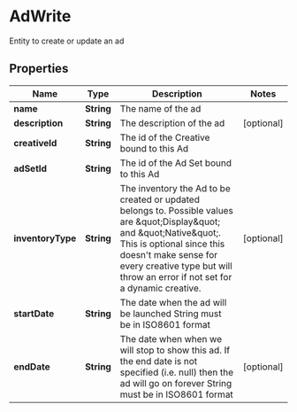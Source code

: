 

# AdWrite

Entity to create or update an ad

## Properties

| Name | Type | Description | Notes |
|------------ | ------------- | ------------- | -------------|
|**name** | **String** | The name of the ad |  |
|**description** | **String** | The description of the ad |  [optional] |
|**creativeId** | **String** | The id of the Creative bound to this Ad |  |
|**adSetId** | **String** | The id of the Ad Set bound to this Ad |  |
|**inventoryType** | **String** | The inventory the Ad to be created or updated belongs to. Possible values are \&quot;Display\&quot; and \&quot;Native\&quot;. This is optional since this doesn&#39;t make sense for every creative type but will throw an error if not set for a dynamic creative. |  [optional] |
|**startDate** | **String** | The date when the ad will be launched  String must be in ISO8601 format |  |
|**endDate** | **String** | The date when when we will stop to show this ad. If the end date is not specified (i.e. null) then the ad will go on forever  String must be in ISO8601 format |  [optional] |




